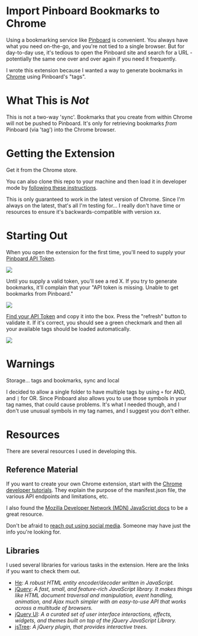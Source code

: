 # Import Pinboard Bookmarks to Chrome
Using a bookmarking service like [Pinboard](https://pinboard.in) is convenient. You always have what you need on-the-go, and you're not tied to a single browser. But for day-to-day use, it's tedious to open the Pinboard site and search for a URL - potentially the same one over and over again if you need it frequently.

I wrote this extension because I wanted a way to generate bookmarks in [Chrome](https://www.google.com/chrome/browser/desktop/) using Pinboard's "tags".

# What This is _Not_
This is not a two-way 'sync'. Bookmarks that you create from within Chrome will not be pushed to Pinboard. It's only for retrieving bookmarks _from_ Pinboard (via 'tag') into the Chrome browser.

# Getting the Extension
Get it from the Chrome store.

You can also clone this repo to your machine and then load it in developer mode by [following these instructions](https://developer.chrome.com/extensions/getstarted#unpacked).

This is only guaranteed to work in the latest version of Chrome. Since I'm always on the latest, that's all I'm testing for... I really don't have time or resources to ensure it's backwards-compatible with version xx.

# Starting Out
When you open the extension for the first time, you'll need to supply your [Pinboard API Token](https://pinboard.in/settings/password).

![](https://raw.githubusercontent.com/wiki/grantwinney/pinboard-bookmarks-to-chrome/images/pinboard_api_token.png)

Until you supply a valid token, you'll see a red X. If you try to generate bookmarks, it'll complain that your "API token is missing. Unable to get bookmarks from Pinboard."

![](https://raw.githubusercontent.com/wiki/grantwinney/pinboard-bookmarks-to-chrome/images/enter_your_api_token_empty.png)

[Find your API Token](https://pinboard.in/settings/password) and copy it into the box. Press the "refresh" button to validate it. If it's correct, you should see a green checkmark and then all your available tags should be loaded automatically.

![](https://raw.githubusercontent.com/wiki/grantwinney/pinboard-bookmarks-to-chrome/images/enter_your_api_token_valid_2.png)

# Warnings
Storage... tags and bookmarks, sync and local

I decided to allow a single folder to have multiple tags by using `+` for AND, and `|` for OR. Since Pinboard also allows you to use those symbols in your tag names, that could cause problems. It's what I needed though, and I don't use unusual symbols in my tag names, and I suggest you don't either.

# Resources
There are several resources I used in developing this.

## Reference Material
If you want to create your own Chrome extension, start with the [Chrome developer tutorials](https://developer.chrome.com/extensions). They explain the purpose of the manifest.json file, the various API endpoints and limitations, etc.

I also found the [Mozilla Developer Network (MDN) JavaScript docs](https://developer.mozilla.org/en-US/docs/Web/JavaScript) to be a great resource.

Don't be afraid to [reach out using social media](https://twitter.com/GrantWinney/status/798240234853068801). Someone may have just the info you're looking for.

## Libraries
I used several libraries for various tasks in the extension. Here are the links if you want to check them out.

* [He](https://github.com/mathiasbynens/he): _A robust HTML entity encoder/decoder written in JavaScript._
* [jQuery](http://jquery.com/): _A fast, small, and feature-rich JavaScript library. It makes things like HTML document traversal and manipulation, event handling, animation, and Ajax much simpler with an easy-to-use API that works across a multitude of browsers._
* [jQuery UI](https://jqueryui.com/): _A a curated set of user interface interactions, effects, widgets, and themes built on top of the jQuery JavaScript Library._
* [jsTree](https://www.jstree.com/): _A jQuery plugin, that provides interactive trees._
